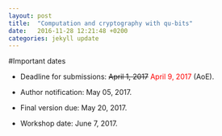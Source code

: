 ```yaml
---
layout: post
title:  "Computation and cryptography with qu-bits"
date:   2016-11-28 12:21:48 +0200
categories: jekyll update
---
```


#Important dates



* Deadline for submissions: <s>April 1, 2017</s> <span style="color: red">April 9, 2017</span> (AoE).

* Author notification: May 05, 2017.

* Final version due: May 20, 2017.
	
* Workshop date: June 7, 2017. 